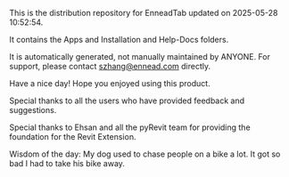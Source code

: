 This is the distribution repository for EnneadTab updated on 2025-05-28 10:52:54.

It contains the Apps and Installation and Help-Docs folders.

It is automatically generated, not manually maintained by ANYONE.
For support, please contact szhang@ennead.com directly.

Have a nice day! Hope you enjoyed using this product.

Special thanks to all the users who have provided feedback and suggestions.

Special thanks to Ehsan and all the pyRevit team for providing the foundation for the Revit Extension.



Wisdom of the day:
My dog used to chase people on a bike a lot. It got so bad I had to take his bike away.
